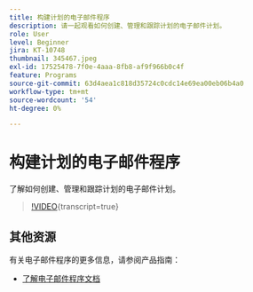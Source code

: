 ```yaml
---
title: 构建计划的电子邮件程序
description: 请一起观看如何创建、管理和跟踪计划的电子邮件计划。
role: User
level: Beginner
jira: KT-10748
thumbnail: 345467.jpeg
exl-id: 17525478-7f0e-4aaa-8fb8-af9f966b0c4f
feature: Programs
source-git-commit: 63d4aea1c818d35724c0cdc14e69ea00eb06b4a0
workflow-type: tm+mt
source-wordcount: '54'
ht-degree: 0%

---
```


# 构建计划的电子邮件程序

了解如何创建、管理和跟踪计划的电子邮件计划。

>[!VIDEO](https://video.tv.adobe.com/v/345467/?quality=12&learn=on){transcript=true}

## 其他资源

有关电子邮件程序的更多信息，请参阅产品指南：

* [了解电子邮件程序文档](https://experienceleague.adobe.com/docs/marketo/using/product-docs/email-marketing/email-programs/creating-an-email-program/understanding-email-programs.html?lang=en)
